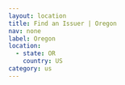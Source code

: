 ```yaml
---
layout: location
title: Find an Issuer | Oregon
nav: none
label: Oregon
location:
  - state: OR
    country: US
category: us
---
```

